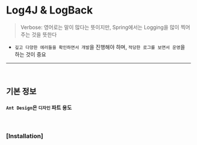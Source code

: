 # Log4J & LogBack
> Verbose: 영어로는 말이 많다는 뜻이지만, Spring에서는 Logging을 많이 찍어주는 것을 뜻한다
* `깊고 다양한 에러들을 확인하면서 개발`을 진행해야 하며, `적당한 로그를 보면서 운영`을 하는 것이 중요

<hr> 
<br>

## 기본 정보
#### `Ant Design`은 `디자인` 파트 용도 

<br>

### [Installation]
```bash

```


<br>

